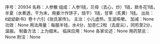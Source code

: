 序号：20934
名称：人参散
组成：人参1钱，贝母（去心，炒）1钱，款冬花1钱，半夏（水煮透，干为末，用姜汁作饼子，焙干）1钱，甘草（炙黄）1钱。
出处：《幼幼新书》卷十六引《张氏家传》。
主治：小儿虚热，生涎咳嗽。
加减：None
功效：None
用法用量：每服半钱，水4分，加杏仁2粒（去皮尖），同煎至2分，温服。
制备方法：上为细末。
临床应用：None
各家论述：None
用药禁忌：None
附注：None
